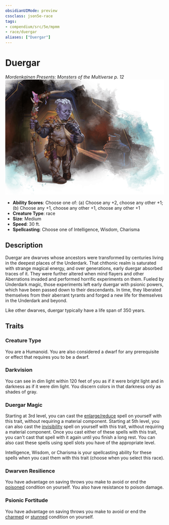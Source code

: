 ```yaml
---
obsidianUIMode: preview
cssclass: json5e-race
tags:
- compendium/src/5e/mpmm
- race/duergar
aliases: ["Duergar"]
---
```


# Duergar
*Mordenkainen Presents: Monsters of the Multiverse p. 12*
![](../../assets/img/duergar.png)  

- **Ability Scores**: Choose one of: (a) Choose any +2, choose any other +1; (b) Choose any +1, choose any other +1, choose any other +1
- **Creature Type**: race
- **Size**: Medium
- **Speed**: 30 ft.
- **Spellcasting**: Choose one of Intelligence, Wisdom, Charisma


## Description

Duergar are dwarves whose ancestors were transformed by centuries living in the deepest places of the Underdark. That chthonic realm is saturated with strange magical energy, and over generations, early duergar absorbed traces of it. They were further altered when mind flayers and other Aberrations invaded and performed horrific experiments on them. Fueled by Underdark magic, those experiments left early duergar with psionic powers, which have been passed down to their descendants. In time, they liberated themselves from their aberrant tyrants and forged a new life for themselves in the Underdark and beyond.

Like other dwarves, duergar typically have a life span of 350 years.


## Traits

### Creature Type

You are a Humanoid. You are also considered a dwarf for any prerequisite or effect that requires you to be a dwarf.

### Darkvision

You can see in dim light within 120 feet of you as if it were bright light and in darkness as if it were dim light. You discern colors in that darkness only as shades of gray.

### Duergar Magic

Starting at 3rd level, you can cast the [enlarge/reduce](../spells/enlarge-reduce.md#) spell on yourself with this trait, without requiring a material component. Starting at 5th level, you can also cast the [invisibility](../spells/invisibility.md#) spell on yourself with this trait, without requiring a material component. Once you cast either of these spells with this trait, you can't cast that spell with it again until you finish a long rest. You can also cast these spells using spell slots you have of the appropriate level.

Intelligence, Wisdom, or Charisma is your spellcasting ability for these spells when you cast them with this trait (choose when you select this race).

### Dwarven Resilience

You have advantage on saving throws you make to avoid or end the [poisoned](../../Rules%20&%20Options/5e%20Rules/conditions.md##poisoned) condition on yourself. You also have resistance to poison damage.

### Psionic Fortitude

You have advantage on saving throws you make to avoid or end the [charmed](../../Rules%20&%20Options/5e%20Rules/conditions.md##charmed) or [stunned](../../Rules%20&%20Options/5e%20Rules/conditions.md##stunned) condition on yourself.